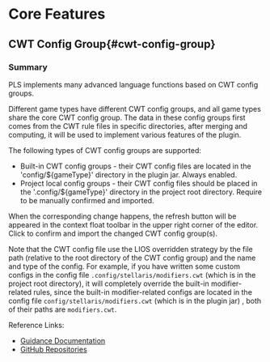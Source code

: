 # Core Features

## CWT Config Group{#cwt-config-group}

### Summary

PLS implements many advanced language functions based on CWT config groups.

Different game types have different CWT config groups, and all game types share the core CWT config group.
The data in these config groups first comes from the CWT rule files in specific directories,
after merging and computing, it will be used to implement various features of the plugin.

The following types of CWT config groups are supported:

* Built-in CWT config groups - their CWT config files are located in the 'config/${gameType}' directory in the plugin jar. Always enabled.
* Project local config groups - their CWT config files should be placed in the '.config/${gameType}' directory in the project root directory. Require to be manually confirmed and imported.

When the corresponding change happens, the refresh button will be appeared in the context float toolbar in the upper right corner of the editor.
Click to confirm and import the changed CWT config group(s).

Note that the CWT config file use the LIOS overridden strategy by the file path (relative to the root directory of the CWT config group) and the name and type of the config.
For example, if you have written some custom configs in the config file `.config/stellaris/modifiers.cwt` (which is in the project root directory), it will completely override the built-in modifier-related rules,
since the built-in modifier-related configs are located in the config file `config/stellaris/modifiers.cwt` (which is in the plugin jar) , both of their paths are `modifiers.cwt`.

Reference Links:

* [Guidance Documentation](https://github.com/DragonKnightOfBreeze/Paradox-Language-Support/blob/master/references/cwt/guidance.md)
* [GitHub Repositories](https://github.com/DragonKnightOfBreeze/Paradox-Language-Support/tree/master/src/main/resources/config)
